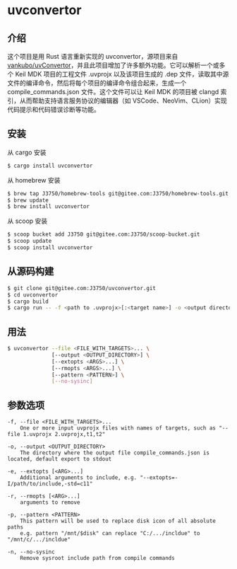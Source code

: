 # uvconvertor

## 介绍

这个项目是用 Rust 语言重新实现的 uvconvertor，源项目来自 [vankubo/uvConvertor](https://github.com/vankubo/uvConvertor.git)，并且此项目增加了许多额外功能。它可以解析一个或多个 Keil MDK 项目的工程文件 .uvprojx 以及该项目生成的 .dep 文件，读取其中源文件的编译命令，然后将每个项目的编译命令组合起来，生成一个 compile_commands.json 文件。这个文件可以让 Keil MDK 的项目被 clangd 索引，从而帮助支持语言服务协议的编辑器（如 VSCode、NeoVim、CLion）实现代码提示和代码错误诊断等功能。

## 安装

从 cargo 安装
```bash
$ cargo install uvconvertor
```

从 homebrew 安装
```bash
$ brew tap J3750/homebrew-tools git@gitee.com:J3750/homebrew-tools.git
$ brew update
$ brew install uvconvertor
```

从 scoop 安装
```bash
$ scoop bucket add J3750 git@gitee.com:J3750/scoop-bucket.git
$ scoop update
$ scoop install uvconvertor
```

## 从源码构建

```bash
$ git clone git@gitee.com:J3750/uvconvertor.git
$ cd uvconvertor
$ cargo build
$ cargo run -- -f <path to .uvprojx>[:<target name>] -o <output directory of compile_commands.json>
```

## 用法

```bash
$ uvconvertor --file <FILE_WITH_TARGETS>... \
              [--output <OUTPUT_DIRECTORY>] \
              [--extopts <ARGS>...] \
              [--rmopts <ARGS>...] \
              [--pattern <PATTERN>] \
              [--no-sysinc]
```

## 参数选项

```
-f, --file <FILE_WITH_TARGETS>...
    One or more input uvprojx files with names of targets, such as "--file 1.uvprojx 2.uvprojx,t1,t2"

-o, --output <OUTPUT_DIRECTORY>
    The directory where the output file compile_commands.json is located, default export to stdout

-e, --extopts [<ARG>...]
    Additional arguments to include, e.g. "--extopts=-I/path/to/include,-std=c11"

-r, --rmopts [<ARG>...]
    arguments to remove

-p, --pattern <PATTERN>
    This pattern will be used to replace disk icon of all absolute paths
    e.g. pattern "/mnt/$disk" can replace "C:/.../incldue" to "/mnt/c/.../incldue"

-n, --no-sysinc
    Remove sysroot include path from compile commands
```
